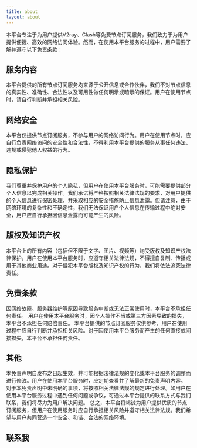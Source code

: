 ```yaml
---
title: about
layout: about
---
```


本平台专注于为用户提供V2ray、Clash等免费节点订阅服务，我们致力于为用户提供便捷、高效的网络访问体验。然而，在使用本平台服务的过程中，用户需要了解并遵守以下免责条款：

## 服务内容

本平台提供的所有节点订阅服务均来源于公开信息或合作伙伴，我们不对节点信息的真实性、准确性、合法性以及可用性做任何明示或暗示的保证。用户在使用节点时，请自行判断并承担相关风险。

## 网络安全

本平台仅提供节点订阅服务，不参与用户的网络访问行为。用户在使用节点时，应自行负责网络访问的安全性和合法性，不得利用本平台提供的服务从事任何违法、违规或侵犯他人权益的行为。

## 隐私保护

我们尊重并保护用户的个人隐私，但用户在使用本平台服务时，可能需要提供部分个人信息以完成相关操作。我们承诺将严格按照相关法律法规的要求，对用户提供的个人信息进行保密处理，并采取相应的安全措施防止信息泄露。但请注意，由于网络环境的复杂性和不确定性，我们无法保证用户个人信息在传输过程中绝对安全，用户应自行承担因信息泄露而可能产生的风险。

## 版权及知识产权

本平台上的所有内容（包括但不限于文字、图片、视频等）均受版权及知识产权法律保护。用户在使用本平台服务时，应遵守相关法律法规，不得擅自复制、传播或用于其他商业用途。对于侵犯本平台版权及知识产权的行为，我们将依法追究法律责任。

## 免责条款

因网络故障、服务器维护等原因导致服务中断或无法正常使用时，本平台不承担任何责任。
用户在使用本平台服务时，因个人操作不当或第三方因素导致的损失，本平台不承担任何赔偿责任。
本平台提供的节点订阅服务仅供参考，用户在使用过程中应自行判断并承担相关风险。对于因使用本平台服务而产生的任何直接或间接损失，本平台不承担任何责任。
## 其他

本免责声明自发布之日起生效，并可能根据法律法规的变化或本平台服务的调整而进行修改。用户在使用本平台服务时，应定期查看并了解最新的免责声明内容。
对于本免责声明中未明确的事项，将按照相关法律法规的规定进行处理。如用户在使用本平台服务过程中遇到任何问题或争议，可通过本平台提供的联系方式与我们联系，我们将尽力为用户解决问题。
总之，本平台将竭诚为用户提供优质的节点订阅服务，但用户在使用服务时应自行承担相关风险并遵守相关法律法规。我们希望与用户共同营造一个安全、和谐、合法的网络环境。

## 联系我
